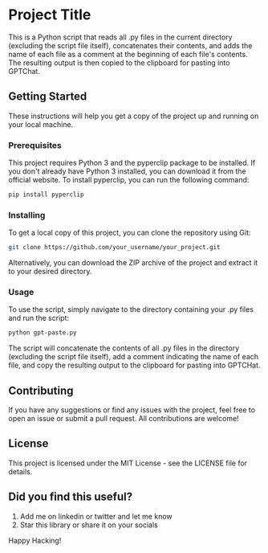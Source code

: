 # Project Title

This is a Python script that reads all .py files in the current directory (excluding the script file itself), concatenates their contents, and adds the name of each file as a comment at the beginning of each file's contents. The resulting output is then copied to the clipboard for pasting into GPTChat.

## Getting Started
These instructions will help you get a copy of the project up and running on your local machine.

### Prerequisites
This project requires Python 3 and the pyperclip package to be installed. If you don't already have Python 3 installed, you can download it from the official website. To install pyperclip, you can run the following command:

```bash
pip install pyperclip
```

### Installing
To get a local copy of this project, you can clone the repository using Git:

```bash
git clone https://github.com/your_username/your_project.git
```
Alternatively, you can download the ZIP archive of the project and extract it to your desired directory.

### Usage
To use the script, simply navigate to the directory containing your .py files and run the script:


```bash
python gpt-paste.py
```
The script will concatenate the contents of all .py files in the directory (excluding the script file itself), add a comment indicating the name of each file, and copy the resulting output to the clipboard for pasting into GPTCHat.

## Contributing
If you have any suggestions or find any issues with the project, feel free to open an issue or submit a pull request. All contributions are welcome!

## License
This project is licensed under the MIT License - see the LICENSE file for details.

## Did you find this useful?
1. Add me on linkedin or twitter and let me know
2. Star this library or share it on your socials

Happy Hacking!